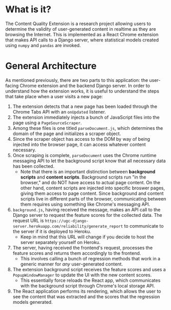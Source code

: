 # What is it?
The Content Quality Extension is a research project allowing users to determine the validity of user-generated content in realtime as they are browsing the Internet. This is implemented as a React Chrome extension that makes API calls to a Django server, where statistical models created using `numpy` and `pandas` are invoked.

# General Architecture
As mentioned previously, there are two parts to this application: the user-facing Chrome extension and the backend Django server. In order to understand how the extension works, it is useful to understand the steps that take place when a user visits a new page:

1. The extension detects that a new page has been loaded through the Chrome Tabs API with an `onUpdated` listener.
2. The extension immediately injects a bunch of JavaScript files into the page using a `PageSourceScraper`.
3. Among these files is one titled `parseDocument.js`, which determines the domain of the page and initializes a scraper object.
4. Since the scraper object has access to the DOM by way of being injected into the browser page, it can access whatever content necessary.
5. Once scraping is complete, `parseDocument` uses the Chrome runtime messaging API to let the background script know that all necessary data has been collected.
    - Note that there is an important distinction between **background scripts** and **content scripts**. Background scripts run "in the browser," and do NOT have access to actual page content. On the other hand, content scripts are injected into specific broswer pages, giving them access to page content. Since background and content scripts live in different parts of the browser, communicating between them requires using something like Chrome's messaging API.
6. `background.js`, having received the message, makes an API call to the Django server to request the feature scores for the collected data. The request URL is `https://ugc-django-server.herokuapp.com/reliability/generate_report` to communicate to the server if it is deployed to Heroku.
    - Keep in mind that this URL will change if you decide to host the server separately yourself on Heroku.
7. The server, having received the frontend's request, processes the feature scores and returns them accordingly to the frontend.
    - This involves calling a bunch of regression methods that work in a generic manner for _any_ user-generated content.
8. The extension background script receives the feature scores and uses a `PopupWindowManager` to update the UI with the new content scores.
    - This essentially force reloads the React app, which communicates with the background script through Chrome's local storage API.
9. The React application performs its rendering, which allows the user to see the content that was extracted and the scores that the regression models generated.
